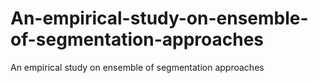 # An-empirical-study-on-ensemble-of-segmentation-approaches
An empirical study on ensemble of segmentation approaches
